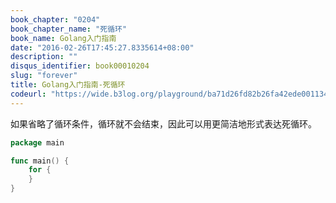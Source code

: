 ```yaml
---
book_chapter: "0204"
book_chapter_name: "死循环"
book_name: Golang入门指南
date: "2016-02-26T17:45:27.8335614+08:00"
description: ""
disqus_identifier: book00010204
slug: "forever"
title: Golang入门指南-死循环
codeurl: "https://wide.b3log.org/playground/ba71d26fd82b26fa42ede001134e0130.go"
---
```


如果省略了循环条件，循环就不会结束，因此可以用更简洁地形式表达死循环。

```Go
package main

func main() {
	for {
	}
}

```

